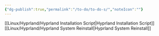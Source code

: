```yaml
---
{"dg-publish":true,"permalink":"/to-do/to-do-s/","noteIcon":""}
---
```


[[Linux/Hyprland/Hyprland Installation Script\|Hyprland Installation Script]]
[[Linux/Hyprland/Hyprland System Reinstall\|Hyprland System Reinstall]]